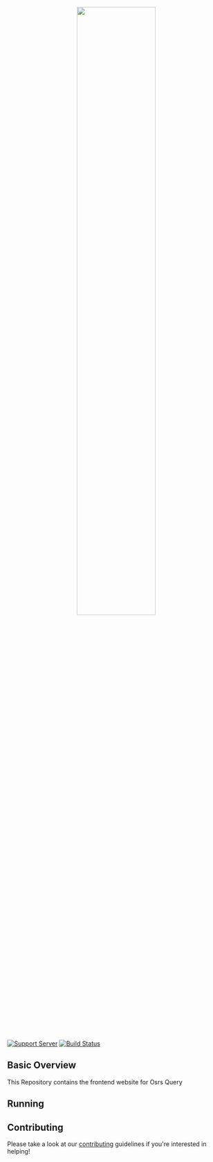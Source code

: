 
<p align="center"><img width=60% src="https://i.imgur.com/8dG94S0.png"></p>


&nbsp;&nbsp;&nbsp;&nbsp;&nbsp;&nbsp;&nbsp;&nbsp;&nbsp;&nbsp;&nbsp;&nbsp;&nbsp;&nbsp;&nbsp;&nbsp;&nbsp;&nbsp;&nbsp;


[![Support Server](https://img.shields.io/discord/937567870399963337.svg?label=Discord&logo=Discord&colorB=7289da&style=for-the-badge)](https://discord.gg/w74Hg64x)
[![Build Status](https://img.shields.io/circleci/build/github/osrsquery/OsrsQuery?style=for-the-badge&token=393de19af1c2cd449dbc60ec4f4c4dae8a53e652)](https://app.circleci.com/pipelines/github/osrsquery/osrsquery.com)


## Basic Overview
This Repository contains the frontend website for Osrs Query
<br>

## Running

## Contributing
Please take a look at our [contributing](https://github.com/osrsquery/osrsquery.com/CONTRIBUTING.md) guidelines if you're interested in helping!



